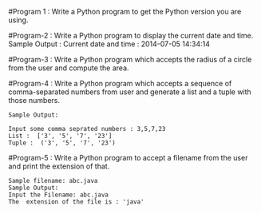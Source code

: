 #Program 1 :
    Write a Python program to get the Python version you are using.

#Program-2 : 
    Write a Python program to display the current date and time.
    Sample Output :
    Current date and time :
    2014-07-05 14:34:14

#Program-3 :
    Write a Python program which accepts the radius of a circle from the user and compute the area.

#Program-4 :
    Write a Python program which accepts a sequence of comma-separated numbers from user and generate a list and a tuple with those numbers.

    Sample Output:

    Input some comma seprated numbers : 3,5,7,23                       
    List :  ['3', '5', '7', '23']                                      
    Tuple :  ('3', '5', '7', '23')  

#Program-5 :
    Write a Python program to accept a filename from the user and print the extension of that.

    Sample filename: abc.java
    Sample Output:
    Input the Filename: abc.java                                                                                  
    The  extension of the file is : 'java'